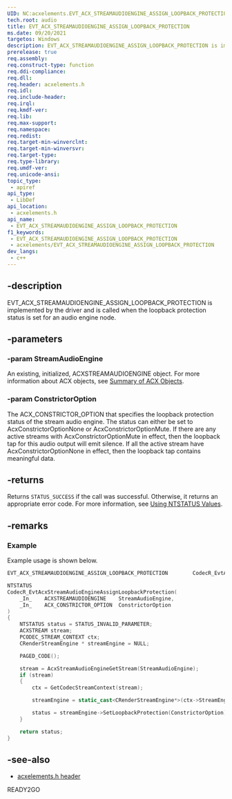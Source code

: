 ```yaml
---
UID: NC:acxelements.EVT_ACX_STREAMAUDIOENGINE_ASSIGN_LOOPBACK_PROTECTION
tech.root: audio 
title: EVT_ACX_STREAMAUDIOENGINE_ASSIGN_LOOPBACK_PROTECTION
ms.date: 09/20/2021
targetos: Windows
description: EVT_ACX_STREAMAUDIOENGINE_ASSIGN_LOOPBACK_PROTECTION is implemented by the driver and is called when the loopback protection status is set for a stream audio engine node. 
prerelease: true
req.assembly: 
req.construct-type: function
req.ddi-compliance: 
req.dll: 
req.header: acxelements.h
req.idl: 
req.include-header: 
req.irql: 
req.kmdf-ver: 
req.lib: 
req.max-support: 
req.namespace: 
req.redist: 
req.target-min-winverclnt: 
req.target-min-winversvr: 
req.target-type: 
req.type-library: 
req.umdf-ver: 
req.unicode-ansi: 
topic_type:
 - apiref
api_type:
 - LibDef
api_location:
 - acxelements.h
api_name:
 - EVT_ACX_STREAMAUDIOENGINE_ASSIGN_LOOPBACK_PROTECTION
f1_keywords:
 - EVT_ACX_STREAMAUDIOENGINE_ASSIGN_LOOPBACK_PROTECTION
 - acxelements/EVT_ACX_STREAMAUDIOENGINE_ASSIGN_LOOPBACK_PROTECTION
dev_langs:
 - c++
---
```


## -description

EVT_ACX_STREAMAUDIOENGINE_ASSIGN_LOOPBACK_PROTECTION is implemented by the driver and is called when the loopback protection status is set for an audio engine node.

## -parameters

### -param StreamAudioEngine

An existing, initialized, ACXSTREAMAUDIOENGINE object. For more information about ACX objects, see [Summary of ACX Objects](/windows-hardware/drivers/audio/acx-summary-of-objects).

### -param ConstrictorOption

The ACX_CONSTRICTOR_OPTION that specifies the loopback protection status of the stream audio engine. The status can either be set to AcxConstrictorOptionNone or AcxConstrictorOptionMute. If there are any active streams with AcxConstrictorOptionMute in effect, then the loopback tap for this audio output will emit silence. If all the active stream have AcxConstrictorOptionNone in effect, then the loopback tap contains meaningful data. 

## -returns

Returns `STATUS_SUCCESS` if the call was successful. Otherwise, it returns an appropriate error code. For more information, see [Using NTSTATUS Values](/windows-hardware/drivers/kernel/using-ntstatus-values).

## -remarks

### Example

Example usage is shown below.

```cpp
EVT_ACX_STREAMAUDIOENGINE_ASSIGN_LOOPBACK_PROTECTION        CodecR_EvtAcxStreamAudioEngineAssignLoopbackProtection;

NTSTATUS
CodecR_EvtAcxStreamAudioEngineAssignLoopbackProtection(
    _In_    ACXSTREAMAUDIOENGINE    StreamAudioEngine,
    _In_    ACX_CONSTRICTOR_OPTION  ConstrictorOption
)
{
    NTSTATUS status = STATUS_INVALID_PARAMETER;
    ACXSTREAM stream;
    PCODEC_STREAM_CONTEXT ctx;
    CRenderStreamEngine * streamEngine = NULL;

    PAGED_CODE();

    stream = AcxStreamAudioEngineGetStream(StreamAudioEngine);
    if (stream)
    {
        ctx = GetCodecStreamContext(stream);

        streamEngine = static_cast<CRenderStreamEngine*>(ctx->StreamEngine);

        status = streamEngine->SetLoopbackProtection(ConstrictorOption);
    }

    return status;
}

```

## -see-also

- [acxelements.h header](index.md)

READY2GO


